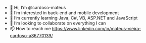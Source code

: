 - 👋 Hi, I’m @cardoso-mateus
- 👀 I’m interested in back-end and mobile development
- 🌱 I’m currently learning Java, C#, VB, ASP.NET and JavaScript
- 💞️ I’m looking to collaborate on everything I can
- 📫 How to reach me https://www.linkedin.com/in/mateus-vieira-cardoso-a86770139/

<!---
cardoso-mateus/cardoso-mateus is a ✨ special ✨ repository because its `README.md` (this file) appears on your GitHub profile.
You can click the Preview link to take a look at your changes.
--->
